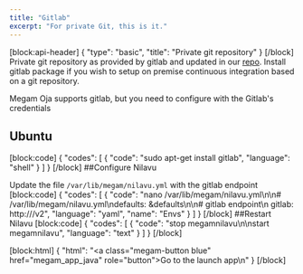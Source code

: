 ```yaml
---
title: "Gitlab"
excerpt: "For private Git, this is it."
---
```

[block:api-header]
{
  "type": "basic",
  "title": "Private git repository"
}
[/block]
Private git repository as provided by gitlab and updated in our [repo](http://get.megam.io). Install gitlab package if you wish to setup on premise continuous integration based on a git repository.

Megam Oja supports gitlab, but you need to configure with the Gitlab's credentials

## Ubuntu
[block:code]
{
  "codes": [
    {
      "code": "sudo apt-get install gitlab",
      "language": "shell"
    }
  ]
}
[/block]
##Configure  Nilavu

Update the file `/var/lib/megam/nilavu.yml` with the gitlab endpoint
[block:code]
{
  "codes": [
    {
      "code": "nano /var/lib/megam/nilavu.yml\n\n# /var/lib/megam/nilavu.yml\ndefaults: &defaults\n\n# gitlab endpoint\n  gitlab: http://<ip>/v2",
      "language": "yaml",
      "name": "Envs"
    }
  ]
}
[/block]
##Restart Nilavu
[block:code]
{
  "codes": [
    {
      "code": "stop megamnilavu\n\nstart megamnilavu",
      "language": "text"
    }
  ]
}
[/block]

[block:html]
{
  "html": "<a class=\"megam-button blue\" href=\"megam_app_java\" role=\"button\">Go to the launch app</a>\n<style>\n\n</style>"
}
[/block]